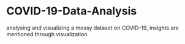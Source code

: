 # COVID-19-Data-Analysis
analysing and visualizing a messy dataset on COVID-19, insights are mentioned through visualization

